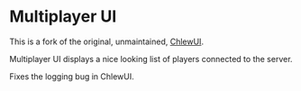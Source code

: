 # Multiplayer UI

This is a fork of the original, unmaintained, [ChlewUI](https://github.com/HarasimowiczKamil/factorio-mod-chlew-ui). 

Multiplayer UI displays a nice looking list of players connected to the server.

Fixes the logging bug in ChlewUI.